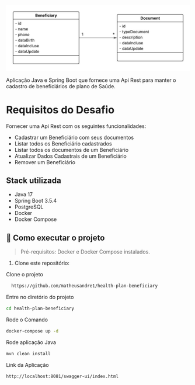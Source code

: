 ![Logo](diagrama.jpeg)

Aplicação Java e Spring Boot que fornece uma Api Rest para manter o cadastro de beneficiários de plano de Saúde.


# Requisitos do Desafio

Fornecer  uma Api Rest  com os seguintes funcionalidades:

- Cadastrar um Beneficiário com seus documentos
- Listar todos os Beneficiário cadastrados
- Listar todos os documentos de um Beneficiário
- Atualizar Dados Cadastrais de um Beneficiário
- Remover um Beneficiário

## Stack utilizada

- Java 17
- Spring Boot 3.5.4
- PostgreSQL 
- Docker
- Docker Compose

## 🚀 Como executar o projeto

> Pré-requisitos: Docker e Docker Compose instalados.

1. Clone este repositório:

Clone o projeto

```bash
  https://github.com/matheusandre1/health-plan-beneficiary
```

Entre no diretório do projeto
```bash
cd health-plan-beneficiary
```


Rode o Comando

```bash
docker-compose up -d 
```

Rode aplicação Java
```bash
mvn clean install
```

Link da Aplicação

```bash
http://localhost:8081/swagger-ui/index.html
```